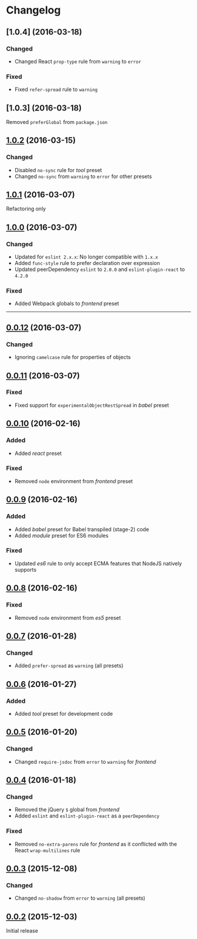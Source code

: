 # Changelog

## [1.0.4] (2016-03-18)
### Changed
  - Changed React `prop-type` rule from `warning` to `error`

### Fixed
  - Fixed `refer-spread` rule to `warning`

## [1.0.3] (2016-03-18)
Removed `preferGlobal` from `package.json`

## [1.0.2] (2016-03-15)
### Changed
  - Disabled `no-sync` rule for *tool* preset
  - Changed `no-sync` from `warning` to `error` for other presets

## [1.0.1] (2016-03-07)
Refactoring only

## [1.0.0] (2016-03-07)
### Changed
  - Updated for `eslint 2.x.x`: No longer compatible with `1.x.x`
  - Added `func-style` rule to prefer declaration over expression
  - Updated peerDependency `eslint` to `2.0.0` and `eslint-plugin-react` to `4.2.0`

### Fixed
  - Added Webpack globals to *frontend* preset

----------------------

## [0.0.12] (2016-03-07)
### Changed
  - Ignoring `camelcase` rule for properties of objects

## [0.0.11] (2016-03-07)
### Fixed
  - Fixed support for `experimentalObjectRestSpread` in *babel* preset

## [0.0.10] (2016-02-16)
### Added
  - Added *react* preset

### Fixed
  - Removed `node` environment from *frontend* preset

## [0.0.9] (2016-02-16)
### Added
  - Added *babel* preset for Babel transpiled (stage-2) code
  - Added *module* preset for ES6 modules

### Fixed
  - Updated *es6* rule to only accept ECMA features that NodeJS natively supports

## [0.0.8] (2016-02-16)
### Fixed
  - Removed `node` environment from *es5* preset

## [0.0.7] (2016-01-28)
### Changed
  - Added `prefer-spread` as `warning` (all presets)

## [0.0.6] (2016-01-27)
### Added
  - Added *tool* preset for development code

## [0.0.5] (2016-01-20)
### Changed
  - Changed `require-jsdoc` from `error` to `warning` for *frontend*

## [0.0.4] (2016-01-18)
### Changed
  - Removed the jQuery `$` global from *frontend*
  - Added `eslint` and `eslint-plugin-react` as a `peerDependency`

### Fixed
  - Removed `no-extra-parens` rule for *frontend* as it conflicted with the React `wrap-multilines` rule

## [0.0.3] (2015-12-08)
### Changed
  - Changed `no-shadow` from `error` to `warning` (all presets)

## [0.0.2] (2015-12-03)
Initial release

[0.0.2]: https://github.com/Konnektid/eslint-config-konnektid/tree/8a03d1b58be09bb1e935aabf5497ab416de85d1f
[0.0.3]: https://github.com/Konnektid/eslint-config-konnektid/tree/18f1714c23ed823a8dceede6506259c4e472be91
[0.0.4]: https://github.com/Konnektid/eslint-config-konnektid/tree/2741c4338dd7cff7ff5668ec58d08e3f5c77e268
[0.0.5]: https://github.com/Konnektid/eslint-config-konnektid/tree/591ca933fb046fab73a2fa967fb6266c8af8e7fc
[0.0.6]: https://github.com/Konnektid/eslint-config-konnektid/tree/d14013fe703eeb984cf9041438f82fdfda96878e
[0.0.7]: https://github.com/Konnektid/eslint-config-konnektid/tree/7ec8456e7b8e8c3d7750e236512a1ea5ac485860
[0.0.8]: https://github.com/Konnektid/eslint-config-konnektid/tree/efafe852acf0d450f2a5a59606b812fc3e85936d
[0.0.9]: https://github.com/Konnektid/eslint-config-konnektid/tree/075399f3b35516fd82d7375c3d78f61cb4d5b7ee
[0.0.10]: https://github.com/Konnektid/eslint-config-konnektid/tree/ed6bdde15bda0b604ef503758751982cbcb143f6
[0.0.11]: https://github.com/Konnektid/eslint-config-konnektid/tree/981b47b6bc03ee2625a779b7126f78fcee8b293e
[0.0.12]: https://github.com/Konnektid/eslint-config-konnektid/tree/05725962d6af51ee2a25071d5045bb4cba43622f
[1.0.0]: https://github.com/Konnektid/eslint-config-konnektid/tree/41707ab6a8b098c2ee3aeaa5c811e419787b50e9
[1.0.1]: https://github.com/Konnektid/eslint-config-konnektid/tree/90c5268fd8ca2a5c5b4c58befd710a6f626c363a
[1.0.2]: https://github.com/Konnektid/eslint-config-konnektid/tree/d21b040ae0c6a4cfc3682cfad32ad7e75e42eb2e
